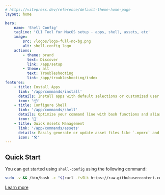 ```yaml
---
# https://vitepress.dev/reference/default-theme-home-page
layout: home

hero:
    name: 'Shell Config'
    tagline: 'CLI Tool for MacOS setup - apps, shell, assets, etc'
    image:
        src: /logos/logo-full-no-bg.png
        alt: shell-config logo
    actions:
        - theme: brand
          text: Discover
          link: /app/setup
        - theme: alt
          text: Troubleshooting
          link: /app/troubleshooting/index
features:
    - title: Install Apps
      link: '/app/commands/install'
      details: Install apps with default selections or customized user profiles.
      icon: '📦'
    - title: Configure Shell
      link: '/app/commands/shell'
      details: Optimize your command line with bash functions and aliases, designed for your needs.
      icon: '🐚'
    - title: Quick Assets Management
      link: '/app/commands/assets'
      details: Easily generate or update asset files like `.npmrc` and `.gitconfig` with the settings you need.
      icon: '🛠️'
---
```


## Quick Start

You can get started using `shell-config` using the following command:

```bash
sudo -v && /bin/bash -c "$(curl -fsSLk https://raw.githubusercontent.com/avivbens/shell-config/HEAD/src/scripts/init.sh)"
```

[Learn more](/app/setup)
